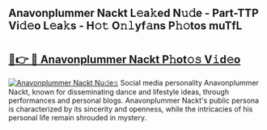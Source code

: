 ## Anavonplummer Nackt L𝚎a𝚔ed N𝚞𝚍e - Part-TTP Vi𝚍𝚎o L𝚎a𝚔s - H𝚘𝚝 O𝚗𝚕yf𝚊ns P𝚑𝚘tos muTfL

# <h2><a href="http://kf5y8q.oniu.top/?m=Anavonplummer+Nackt">🔗👉 🔴 Anavonplummer Nackt P𝚑ot𝚘𝚜 V𝚒d𝚎o</a></h2>

[![Anavonplummer Nackt Nu𝚍e𝚜](https://i.imgur.com/0qMVB7G.gif)](http://kf5y8q.oniu.top/?m=Anavonplummer+Nackt)
Social media personality Anavonplummer Nackt, known for disseminating dance and lifestyle ideas, through performances and personal blogs. Anavonplummer Nackt's public persona is characterized by its sincerity and openness, while the intricacies of his personal life remain shrouded in mystery.  
